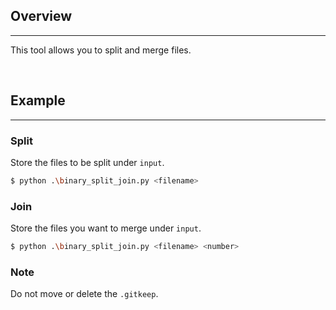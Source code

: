 ## Overview

---

This tool allows you to split and merge files.

<br>

## Example

---

### Split

Store the files to be split under `input`.

```bash
$ python .\binary_split_join.py <filename>
```

### Join

Store the files you want to merge under `input`.

```bash
$ python .\binary_split_join.py <filename> <number>
```

### Note

Do not move or delete the `.gitkeep`.
